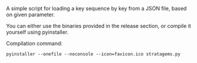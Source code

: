 A simple script for loading a key sequence by key from a JSON file, based on given parameter.

You can either use the binaries provided in the release section, or compile it yourself using pyinstaller.

Compilation command:
```
pyinstaller --onefile --noconsole --icon=favicon.ico stratagems.py
```
